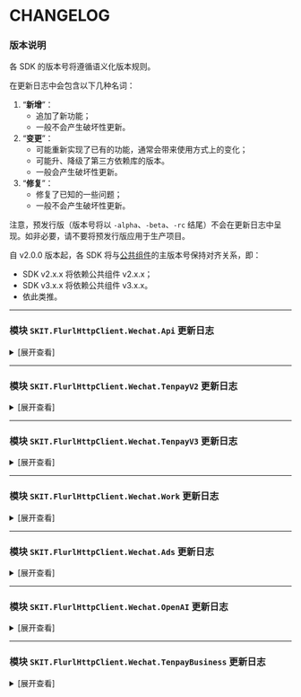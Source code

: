 # CHANGELOG

### 版本说明

各 SDK 的版本号将遵循语义化版本规则。

在更新日志中会包含以下几种名词：

1.  “**新增**”：
    -   追加了新功能；
    -   一般不会产生破坏性更新。
2.  “**变更**”：
    -   可能重新实现了已有的功能，通常会带来使用方式上的变化；
    -   可能升、降级了第三方依赖库的版本。
    -   一般会产生破坏性更新。
3.  “**修复**”：
    -   修复了已知的一些问题；
    -   一般不会产生破坏性更新。

注意，预发行版（版本号将以 `-alpha`、`-beta`、`-rc` 结尾）不会在更新日志中呈现。如非必要，请不要将预发行版应用于生产项目。

自 v2.0.0 版本起，各 SDK 将与[公共组件](https://www.nuget.org/packages/SKIT.FlurlHttpClient.Common)的主版本号保持对齐关系，即：

-   SDK v2.x.x 将依赖公共组件 v2.x.x；
-   SDK v3.x.x 将依赖公共组件 v3.x.x。
-   依此类推。

---

### 模块 `SKIT.FlurlHttpClient.Wechat.Api` 更新日志

<details>

<summary>[展开查看]</summary>

-   Release 2.26.1

    -   **修复**：修复视频号小店订单、售后单 ID 字段类型定义错误。（_via_ [GitHub #90](https://github.com/fudiwei/DotNetCore.SKIT.FlurlHttpClient.Wechat/issues/90)）

-   Release 2.26.0

    -   **新增**：新增微信物流服务散单寄件相关接口。

    -   **新增**：新增小程序硬件框架推送消息接口。

    -   **新增**：新增视频号小店团长合作达人、团长数据等相关接口。

    -   **修复**：修复投诉信息回调通知事件模型定义错误。（_via_ [GitHub #88](https://github.com/fudiwei/DotNetCore.SKIT.FlurlHttpClient.Wechat/pull/88)）

-   Release 2.25.0

    -   **新增**：随官方更新网页授权相关接口模型。

    -   **新增**：新增授权用户信息变更回调通知事件模型。

    -   **新增**：新增用户在小程序“客服会话按钮”进入客服会话时产生的回调通知事件模型。（_via_ [Gitee #I6IU5T](https://gitee.com/fudiwei/DotNetCore.SKIT.FlurlHttpClient.Wechat/issues/I6IU5T)）

-   Release 2.24.0

    -   **新增**：新增小游戏虚拟支付 2.0 相关接口。（_via_ [Gitee #I6F3OX](https://gitee.com/fudiwei/DotNetCore.SKIT.FlurlHttpClient.Wechat/issues/I6F3OX)）

-   Release 2.23.0

    -   **新增**：新增视频号小店资质图片、商品类目、品牌资质、区域仓库、纠纷、分享员、资金、优选联盟等相关接口。

    -   **新增**：新增视频号助手留资组件相关接口。

    -   **新增**：新增链接消息、小程序卡片消息回调通知事件模型。

    -   **新增**：随官方更新第三方平台提交代码审核接口模型。

-   Release 2.22.0

    -   **新增**：新增第三方平台小程序流量主代运营相关接口。

-   Release 2.21.1

    -   **修复**：修复第三方平台小程序分阶段发布接口模型参数缺失问题。（_via_ [GitHub #73](https://github.com/fudiwei/DotNetCore.SKIT.FlurlHttpClient.Wechat/pull/74)）

    -   **变更**：升级公共组件至 v2.6.0。

-   Release 2.21.0

    -   **新增**：新增第三方平台申请设置订单页信息、获取订单页信息接口。

    -   **新增**：新增自定义交易组件设置小程序分享模式接口。

    -   **新增**：新增小程序联盟自定义交易组件商家端相关接口。

    -   **新增**：随官方更新第三方平台提交代码审核接口模型。

    -   **新增**：随官方更新部分标准版交易组件接口模型。

    -   **变更**：移除部分已被标记为废弃的接口。

    -   **修复**：修复获取小程序历史版本接口模型定义错误。（_via_ [GitHub #73](https://github.com/fudiwei/DotNetCore.SKIT.FlurlHttpClient.Wechat/pull/73)）

-   Release 2.20.2

    -   **修复**：修复获取小程序模板库列表不正确的问题。（_via_ [GitHub #71](https://github.com/fudiwei/DotNetCore.SKIT.FlurlHttpClient.Wechat/pull/71)）

-   Release 2.20.1

    -   **修复**：修复快速注册个人小程序回调通知事件模型字段定义错误。（_via_ [GitHub #67](https://github.com/fudiwei/DotNetCore.SKIT.FlurlHttpClient.Wechat/pull/67)）

-   Release 2.20.0

    -   **新增**：新增视频号小店相关接口。

    -   **新增**：新增微信云托管服务管理相关接口。

    -   **变更**：随官方标记微信小店相关接口或字段为废弃。

    -   **变更**：调整部分微信商品库相关接口模型的命名方式。

    -   **变更**：调整部分腾讯云服务 TCB 相关接口模型的命名方式。

-   Release 2.19.0

    -   **新增**：新增使用 AppSecret 重置第三方平台 API 调用次数接口。

    -   **新增**：新增若干第三方平台平台代商家注册小程序接口。

    -   **新增**：新增若干第三方平台代商家管理小程序接口。

    -   **新增**：新增若干第三方平台微信云托管接口。

-   Release 2.18.0

    -   **新增**：新增小程序购物订单相关接口。

    -   **修复**：修复上传图片素材时根据文件后缀名识别默认类型的错误。（_via_ [GitHub #57](https://github.com/fudiwei/DotNetCore.SKIT.FlurlHttpClient.Wechat/pull/57)）

    -   **修复**：修复订阅消息事件通知模型在 JSON 模式下反序列化的错误。（_via_ [GitHub #58](https://github.com/fudiwei/DotNetCore.SKIT.FlurlHttpClient.Wechat/issues/58)）

-   Release 2.17.0

    -   **新增**：新增小程序交易保障相关接口。

    -   **新增**：新增获取 NFC 的小程序 scheme 接口。

    -   **新增**：随官方更新获取订阅消息个人模板列表的接口模型。（_via_ [GitHub #56](https://github.com/fudiwei/DotNetCore.SKIT.FlurlHttpClient.Wechat/issues/56)）

-   Release 2.16.0

    -   **新增**：新增客服子商户能力相关接口。（_via_ [Gitee #I5F24Z](https://gitee.com/fudiwei/DotNetCore.SKIT.FlurlHttpClient.Wechat/issues/I5F24Z)）

    -   **新增**：新增小程序自定义交易组件售后开发测试接口。

    -   **新增**：随官方更新客服管理相关接口模型。

    -   **新增**：随官方更新开放平台应用通过 Code 获取 AccessToken 的接口模型。（_via_ [GitHub #49](https://github.com/fudiwei/DotNetCore.SKIT.FlurlHttpClient.Wechat/issues/49)）

    -   **新增**：随官方更新小程序自定义交易组件生成订单的接口模型。（_via_ [Gitee #I5ESTO](https://gitee.com/fudiwei/DotNetCore.SKIT.FlurlHttpClient.Wechat/issues/I5ESTO)）

    -   **新增**：随随官方更新小程序自定义交易组件提交支付资质接口模型。

-   Release 2.15.0

    -   **新增**：新增获取公众号的自动回复规则接口。

    -   **新增**：新增小程序联盟相关接口。

    -   **新增**：新增小程序自定义交易组件银行信息相关接口。

    -   **新增**：新增小程序自定义交易组件更新订单售后期接口。

    -   **新增**：新增小程序自定义交易组件拉取小程序信息接口。

    -   **新增**：新增部分小程序支付管理服务回调通知事件模型。

    -   **新增**：随官方更新发布能力相关接口模型。

    -   **新增**：随官方更新小程序自定义交易组件订单相关接口模型。

-   Release 2.14.0

    -   **新增**：新增云开通物流服务相关接口。（_via_ [GitHub #41](https://github.com/fudiwei/DotNetCore.SKIT.FlurlHttpClient.Wechat/pull/41)）

    -   **新增**：新增城市服务开放互联能力相关接口。

-   Release 2.13.0

    -   **新增**：新增第三方平台复用商户号资质快速转正、查询公众号或小程序是否绑定开放平台帐号、申请开通物流退货组件、半屏小程序管理接口。

    -   **新增**：新增云开发查询是否绑定手机号的接口。

    -   **修复**：修复部分事件通知模型中数组类型字段反序列化错误的问题。

-   Release 2.12.0

    -   **新增**：随官方更新自定义交易组件获取售后详情接口响应模型。（_via_ [GitHub #40](https://github.com/fudiwei/DotNetCore.SKIT.FlurlHttpClient.Wechat/pull/40)）

    -   **新增**：随官方更新生成小程序码接口请求模型。（_via_ [Gitee #6](https://gitee.com/fudiwei/DotNetCore.SKIT.FlurlHttpClient.Wechat/pulls/6)）

    -   **修复**：修复上传素材接口不支持 Unicode 文件名问题。（_via_ [GitHub #40](https://github.com/fudiwei/DotNetCore.SKIT.FlurlHttpClient.Wechat/issues/40)）

-   Release 2.11.0

    -   **新增**：新增自定义交易组件订单回调通知事件模型。

    -   **修复**：修复自定义交易组件订单发货接口请求模型定义问题。（_via_ [GitHub #39](https://github.com/fudiwei/DotNetCore.SKIT.FlurlHttpClient.Wechat/pull/39)）

    -   **修复**：修复自定义交易组件售后列表接口响应模型定义问题。（_via_ [GitHub #39](https://github.com/fudiwei/DotNetCore.SKIT.FlurlHttpClient.Wechat/pull/39)）

-   Release 2.10.0

    -   **新增**：新增自定义交易组件进件、资金、分享员、售后、纠纷相关接口及回调通知事件模型。

    -   **新增**：随官方更新自定义交易组件商家入驻、商品、订单、推广员、优惠券相关接口模型。

    -   **变更**：调整 `SHA1Utility`、`HMACUtility` 工具类的计算字节数组哈希值方法的返回值类型。

    -   **变更**：升级公共组件至 v2.5.0。

-   Release 2.9.0

    -   **新增**：新增请求响应模型类型推断辅助接口 `IInferable`。（_via_ [GitHub #21](https://github.com/fudiwei/DotNetCore.SKIT.FlurlHttpClient.Wechat/pull/21)）

    -   **新增**：新增服务平台增值服务相关接口。

    -   **变更**：修改反序列化回调通知事件的相关扩展方法 `DeserializeEventFromXml`、`DeserializeEventFromJson`，废弃其指示是否启用安全模式的参数，改为自动判定。

    -   **变更**：修改序列化回调通知事件的相关扩展方法 `SerializeEventToXml`、`SerializeEventToJson`，调整其指示是否启用安全模式的参数默认值，由 _false_ 变为 _true_。

    -   **变更**：移除原 `WxBizMsgCryptor` 工具类。

    -   **变更**：调整 `SHA1Utility` 工具类的计算字节数组哈希值方法的返回值类型。

-   Release 2.8.2

    -   **变更**：升级公共组件至 v2.3.3。（_via_ [GitHub #34](https://github.com/fudiwei/DotNetCore.SKIT.FlurlHttpClient.Wechat/issues/34)）

-   Release 2.8.1

    -   **变更**：升级公共组件至 v2.3.2。

-   Release 2.8.0

    -   **变更**：随官方标记永久图文素材相关接口或字段为废弃。

    -   **变更**：升级公共组件至 v2.3.1。

    -   **修复**：修复小程序交易投诉处理回调通知事件模型的定义错误。

    -   **修复**：修复微信卡券回调通知事件模型的定义错误。

-   Release 2.7.0

    -   **新增**：随官方更新生成自定义交易组件上传图片相关接口模型。（_via_ [Gitee #I4RONZ](https://gitee.com/fudiwei/DotNetCore.SKIT.FlurlHttpClient.Wechat/issues/I4RONZ)）

    -   **变更**：升级公共组件至 v2.2.0。

-   Release 2.6.1

    -   **修复**：修复获取小程序订阅消息公共模板标题时出现的 200019 错误。（_via_ [GitHub #28](https://github.com/fudiwei/DotNetCore.SKIT.FlurlHttpClient.Wechat/issues/28)）

-   Release 2.6.0

    -   **新增**：随官方更新生成小程序码相关接口模型。（_via_ [GitHub #27](https://github.com/fudiwei/DotNetCore.SKIT.FlurlHttpClient.Wechat/pull/27)）

    -   **新增**：随官方更新生成 URL Scheme、URL Link 相关接口模型。

-   Release 2.5.0

    -   **新增**：新增换取用户手机号相关接口。

-   Release 2.4.0

    -   **新增**：新增获取小程序插件用户的唯一标识相关接口。

    -   **新增**：随官方更新扫描二维码打开小程序的相关接口模型。

    -   **新增**：随官方更新物流助手相关接口模型。

    -   **新增**：新增生成参数化 URL 的扩展方法。

    -   **变更**：升级公共组件至 v2.1.1。

-   Release 2.3.0

    -   **新增**：新增第三方平台代公众号发起网页授权相关接口。

-   Release 2.2.1

    -   **修复**：修复获取会员卡信息接口模型的字段缺失问题。（_via_ [Gitee #3](https://gitee.com/fudiwei/DotNetCore.SKIT.FlurlHttpClient.Wechat/pulls/3)）

-   Release 2.2.0

    -   **新增**：新增小程序硬件设备相关接口。

    -   **新增**：新增小程序用户交易类投诉相关接口。

    -   **新增**：新增自定义交易组件商品系统下架回调通知的事件模型。

    -   **变更**：随官方标记获取用户信息相关接口或字段为废弃。

-   Release 2.1.0

    -   **新增**：新增第三方平台服务器域名相关接口。

    -   **新增**：新增第三方平台小程序用户隐私保护指引相关接口。

-   Release 2.0.1

    -   **修复**：修复部分回调通知事件模型字段缺失的问题。

-   Release 2.0.0

    -   **新增**：适配 .NET 6.0。

    -   **变更**：移除核心库依赖，引入公共组件。

-   Release 1.12.0

    -   **新增**：新增网络检测相关接口。

    -   **新增**：新增 OpenAPI 管理相关接口。

-   Release 1.11.0

    -   **新增**：新增草稿箱相关接口。

    -   **新增**：新增发布能力相关接口。

    -   **新增**：随官方更新客服消息相关接口模型。

    -   **新增**：随官方更新自定义菜单相关接口模型。

-   Release 1.10.1

    -   **修复**：修复 XmlSerializer 潜在的内存泄漏问题。（_via_ [GitHub #11](https://github.com/fudiwei/DotNetCore.SKIT.FlurlHttpClient.Wechat/issues/11)）

-   Release 1.10.0

    -   **新增**：新增第三方平台申请开通直播相关接口。

    -   **新增**：新增小程序联盟定向计划推广相关接口。

    -   **新增**：新增小程序联盟自定义用户参数管理相关接口。

    -   **新增**：随官方更新小程序联盟推客端相关接口模型。

    -   **修复**：修复 AES 解密结果结尾有冗余的空白字符问题。

-   Release 1.9.0

    -   **新增**：新增标准版交易组件售后相关接口。

    -   **新增**：新增标准版交易组件验证二维码相关接口。

    -   **新增**：新增自定义交易组件推广员相关接口。

    -   **新增**：随官方更新个性化菜单相关接口模型。

    -   **新增**：随官方更新用户信息相关接口模型。

    -   **变更**：重命名生成 JS-SDK 客户端签名参数的扩展方法。

-   Release 1.8.0

    -   **新增**：新增交易组件修改订单价格相关接口。

    -   **新增**：新增交易组件修改订单备注相关接口。

    -   **新增**：新增交易组件资金管理相关接口。

    -   **新增**：新增自定义交易组件完成接入任务相关接口。

    -   **新增**：新增自定义交易组件免审核更新商品字段相关接口。

    -   **新增**：新增自定义交易组件按推广员或分享者获取订单相关接口。

    -   **新增**：随官方更新自定义交易组件售后相关接口模型。

    -   **新增**：新增场景审核、分享员变更、用户领券相关的回调通知事件模型。

    -   **新增**：新增自定义交易组件优惠券相关接口。

    -   **新增**：新增微信物流服务消息组件相关接口。

-   Release 1.7.0

    -   **新增**：新增小程序检查加密信息是否由微信生成的接口。

    -   **新增**：新增小程序发送统一消息的接口。（_via_ [GitHub #6](https://github.com/fudiwei/DotNetCore.SKIT.FlurlHttpClient.Wechat/issues/6)）

    -   **新增**：新增 AES 解密工具类。

-   Release 1.6.0

    -   **新增**：新增小程序发送订阅消息的接口。（_via_ [Gitee #I47D5T](https://gitee.com/fudiwei/DotNetCore.SKIT.FlurlHttpClient.Wechat/issues/I47D5T)）

    -   **变更**：调整 `IXmlSerializable`、`IJsonSerializable` 接口定义。

-   Release 1.5.0

    -   **变更**：升级核心库。

    -   **修复**：修复潜在的 XXE 漏洞风险。

-   Release 1.4.1

    -   **修复**：修复部分场景下生成微信回调通知事件签名错误的问题。（_via_ [GitHub #4](https://github.com/fudiwei/DotNetCore.SKIT.FlurlHttpClient.Wechat/issues/4)）

-   Release 1.4.0

    -   **新增**：新增第三方平台代云开发相关接口。

    -   **新增**：随官方更新内容安全相关字段。

-   Release 1.3.5

    -   **修复**：修复获取图文素材接口模型的字段缺失问题。（_via_ [Gitee #I43QPI](https://gitee.com/fudiwei/DotNetCore.SKIT.FlurlHttpClient.Wechat/issues/I43QPI)）

-   Release 1.3.4

    -   **修复**：修复安全模式下反序列化微信回调通知事件的问题。

-   Release 1.3.3

    -   **新增**：新增验证微信回调通知事件签名的扩展方法。

-   Release 1.3.2

    -   **新增**：反序列化微信回调通知事件模型时支持 `WechatApiEvent` 基类，以便业务逻辑判断。

-   Release 1.3.1

    -   **修复**：修复自定义交易组件获取快递公司列表接口的模型定义错误。（_via_ [Gitee #I43AM2](https://gitee.com/fudiwei/DotNetCore.SKIT.FlurlHttpClient.Wechat/issues/I43AM2)）

-   Release 1.3.0

    -   **新增**：新增序列化回调通知事件实体类的扩展方法。

    -   **新增**：反序列化微信回调通知事件模型时支持安全模式。

    -   **修复**：修复部分微信回调通知事件模型反序列化的问题。

-   Release 1.2.1

    -   **修复**：修复生成小程序码接口的模型定义错误。（_via_ [Gitee #I42XC0](https://gitee.com/fudiwei/DotNetCore.SKIT.FlurlHttpClient.Wechat/issues/I42XC0)）

-   Release 1.2.0

    -   **新增**：新增 `WechatApiClient.Credentials` 属性。

    -   **变更**：移除 `WechatApiClient.FlurlJsonSerializer` 属性。

-   Release 1.1.0

    -   **新增**：新增小程序获取用户加密 Key 相关接口。

    -   **新增**：新增小程序生成 ShortLink 相关接口。

-   Release 1.0.1

    -   **新增**：新增 `WechatApiClient.CreateRequest()` 方法。

-   Release 1.0.0

    -   首次发布。

</details>

---

### 模块 `SKIT.FlurlHttpClient.Wechat.TenpayV2` 更新日志

<details>

<summary>[展开查看]</summary>

-   Release 2.3.0

    -   **新增**：新增反序列化微信支付回调通知事件模型的扩展方法。

    -   **新增**：新增拉取订单评价数据接口。

    -   **新增**：新增单品优惠退款相关接口。

    -   **新增**：新增小微商户相关接口。

    -   **新增**：新增车主平台相关接口。

    -   **新增**：随官方更新清关报关订单附加信息重推接口模型。

-   Release 2.2.3

    -   **修复**：修复部分场景下付款码支付接口响应模型反序列化错误的问题。

-   Release 2.2.2

    -   **修复**：修复酒店押金查询退款接口响应反序列化不正确的问题。（_via_ [GitHub #82](https://github.com/fudiwei/DotNetCore.SKIT.FlurlHttpClient.Wechat/issues/82)）

-   Release 2.2.1

    -   **变更**：升级公共组件至 v2.6.0。

-   Release 2.2.0

    -   **新增**：支持新版仿真测试系统沙箱。

    -   **变更**：重命名查询退款接口响应模型中的部分字段。（_via_ [GitHub #66](https://github.com/fudiwei/DotNetCore.SKIT.FlurlHttpClient.Wechat/issues/66)）

-   Release 2.1.0

    -   **新增**：新增企业微信企业支付相关接口。

    -   **新增**：付款码支付撤掉订单接口支持微信订单号字段。（_via_ [GitHub #64](https://github.com/fudiwei/DotNetCore.SKIT.FlurlHttpClient.Wechat/issues/64)）

-   Release 2.0.2

    -   **修复**：修复付款码支付接口响应模型参数缺失问题。（_via_ [GitHub #61](https://github.com/fudiwei/DotNetCore.SKIT.FlurlHttpClient.Wechat/issues/61)）

-   Release 2.0.1

    -   **修复**：修复生成客户端调起支付二次签名时的参数排序错误。

-   Release 2.0.0

    -   首次发布。

</details>

---

### 模块 `SKIT.FlurlHttpClient.Wechat.TenpayV3` 更新日志

<details>

<summary>[展开查看]</summary>

-   Release 2.18.0

    -   **新增**：新增电商收付通合单代扣相关接口。

    -   **新增**：新增境外商户付款码付款、委托代扣等相关接口。

    -   **新增**：新增刷脸支付智能设备列表接口。

-   Release 2.17.0

    -   **新增**：随官方更新商户进件结算账号相关接口模型。

    -   **新增**：新增电商收付通注销后提现相关接口。

    -   **新增**：新增服务商优惠费率活动相关接口。

    -   **新增**：新增从业机构微信支付分、从业机构特约商户结算规则 ID 管理等相关接口。

    -   **新增**：新增银行提现免费券、银行周周惠等相关接口。

    -   **新增**：新增区块链电子发票、出租车电子发票等相关接口。

    -   **新增**：新增 ETC 扣费相关接口。

    -   **新增**：新增租用充电宝隔夜归还相关接口。

    -   **新增**：新增微信点餐订单、微信寄快递等相关接口。

-   Release 2.16.0

    -   **新增**：随官方更新特约商户进件、二级商户进件申请接口模型。

    -   **新增**：随官方更新消费者投诉单相关接口模型。

    -   **变更**：升级依赖 `BouncyCastle.Cryptography` 至 v2.1.1。

-   Release 2.15.2

    -   **修复**：修复部分包含敏感信息字段的接口模型不能正确触发自动加解密的问题。（_via_ [GitHub #76](https://github.com/fudiwei/DotNetCore.SKIT.FlurlHttpClient.Wechat/issues/76)）

-   Release 2.15.1

    -   **变更**：升级依赖 `BouncyCastle.Cryptography`（即原 `Portable.BouncyCastle`）至 v2.0.0。

    -   **变更**：升级公共组件至 v2.6.0。

-   Release 2.15.0

    -   **新增**：随官方更新商家转账到零钱相关接口模型。

-   Release 2.14.0

    -   **新增**：支持国密算法接入。

    -   **新增**：新增微工卡相关接口。

    -   **变更**：重命名 RSA 工具类中与导出证书相关的部分方法名。

    -   **变更**：重命名部分扩展方法的参数名。

    -   **变更**：调整 `CertificateEntry` 的构造函数，增加指示证书算法类型参数，以适配国密算法。

    -   **变更**：移除部分已被标记为废弃的配置项参数。

-   Release 2.13.1

    -   **修复**：修复电商收付通二级商户进件申请接口请求模型定义错误。（_via_ [Gitee #I5QM1P](https://gitee.com/fudiwei/DotNetCore.SKIT.FlurlHttpClient.Wechat/issues/I5QM1P)）

-   Release 2.13.0

    -   **新增**：随官方更新退款相关接口模型。

    -   **新增**：随官方更新 JSAPI 下单接口模型。

    -   **修复**：修复根据过滤条件查询用户券接口查询参数定义错误。（_via_ [Gitee #I5QFB3](https://gitee.com/fudiwei/DotNetCore.SKIT.FlurlHttpClient.Wechat/issues/I5QFB3)）

-   Release 2.12.0

    -   **新增**：新增智慧商圈会员待积分状态查询、会员停车状态同步接口。

    -   **新增**：随官方更新智慧商圈相关回调通知事件模型。

-   Release 2.11.0

    -   **新增**：新增出行券切卡组件预下单接口。

    -   **修复**：修复特约商户进件接口模型定义问题。（_via_ [Gitee #I5FCR5](https://gitee.com/fudiwei/DotNetCore.SKIT.FlurlHttpClient.Wechat/issues/I5FCR5)）

-   Release 2.10.0

    -   **新增**：新增电商收付通跨境付款相关接口。

    -   **新增**：随官方更新消费者投诉单相关接口模型。

-   Release 2.9.1

    -   **修复**：修复查询分账回退结果接口 URL 错误。（_via_ [GitHub #46](https://github.com/fudiwei/DotNetCore.SKIT.FlurlHttpClient.Wechat/issues/46)）

-   Release 2.9.0

    -   **新增**：随官方更新特约商户进件、电商收付通二级商户进件相关接口模型。

-   Release 2.8.0

    -   **新增**：随官方更新合单支付相关接口模型。

    -   **新增**：随官方更新消费者投诉相关接口模型。

    -   **变更**：升级公共组件至 v2.5.0。

-   Release 2.7.0

    -   **新增**：新增小微商户进件相关接口。

    -   **新增**：随官方更新二级商户进件、电商收付通商户进件相关接口模型。

-   Release 2.6.0

    -   **新增**：支持境外支付 For HK 的相关接口。

-   Release 2.5.2

    -   **变更**：升级公共组件至 v2.3.3。（_via_ [GitHub #34](https://github.com/fudiwei/DotNetCore.SKIT.FlurlHttpClient.Wechat/issues/34)）

-   Release 2.5.1

    -   **新增**：调整 RSA 工具类使之支持多种填充方式。

    -   **变更**：升级公共组件至 v2.3.2。

-   Release 2.5.0

    -   **新增**：随官方更新根据过滤条件查询用户券相关接口模型。

    -   **新增**：随官方更新查询支付分订单相关接口模型。

    -   **新增**：随官方更新联行号查询相关接口模型。

    -   **变更**：升级公共组件至 v2.3.1。

    -   **修复**：修复电商收付通二级商户进件接口的请求模型定义错误。

-   Release 2.4.0

    -   **变更**：升级公共组件至 v2.2.0。

    -   **变更**：重命名部分与证书有关的参数名，涉及到变化的类有 `WechatTenpayClientOptions`、`WechatTenpayClient`、`WechatTenpayRequest`、`WechatTenpayResponse`。

-   Release 2.3.1

    -   **新增**：随官方更新发起批量转账相关接口模型。

    -   **修复**：修复无法自动为请求设置平台证书序列号的问题。

-   Release 2.3.0

    -   **新增**：新增银行组件相关接口。

    -   **变更**：升级公共组件至 v2.1.1。

-   Release 2.2.2

    -   **修复**：修复二级商户进件提交申请单接口因 URL 结尾反斜杠问题而无法正常请求的问题。（_via_ [GitHub #19](https://github.com/fudiwei/DotNetCore.SKIT.FlurlHttpClient.Wechat/issues/19)）

-   Release 2.2.1

    -   **修复**：修复空响应时无法正确反序列化的问题。

-   Release 2.2.0

    -   **新增**：新增会员卡相关接口。

-   Release 2.1.3

    -   **修复**：修复部分响应模型解密敏感数据字段时抛出异常的问题。（_via_ [GitHub #17](https://github.com/fudiwei/DotNetCore.SKIT.FlurlHttpClient.Wechat/issues/17)）

-   Release 2.1.2

    -   **修复**：修复部分嵌套类型中属性的敏感数据不能自动加密的问题。（_via_ [Gitee #I4K40Y](https://gitee.com/fudiwei/DotNetCore.SKIT.FlurlHttpClient.Wechat/issues/I4K40Y)）

    -   **修复**：修复 `CertificateEntry` 不支持 JSON 反序列化的问题。（_via_ [Gitee #I4KP8H](https://gitee.com/fudiwei/DotNetCore.SKIT.FlurlHttpClient.Wechat/issues/I4KP8H)）

-   Release 2.1.1

    -   **修复**：修复部分请求模型加密敏感数据字段时抛出异常的问题。（_via_ [Gitee #I4JIZC](https://gitee.com/fudiwei/DotNetCore.SKIT.FlurlHttpClient.Wechat/issues/I4JIZC)）

-   Release 2.1.0

    -   **新增**：新增商户平台处置通知相关接口。

    -   **新增**：随官方更新消费者投诉相关接口模型。

    -   **新增**：新增基于反射和特性的自动加密请求中敏感信息字段的功能。

    -   **新增**：新增基于反射和特性的自动解密响应中敏感信息字段的功能。

    -   **变更**：移除原有的解密响应中敏感信息字段的扩展方法。

-   Release 2.0.3

    -   **修复**：修复创建代金券批次相关接口的请求模型定义错误。（_via_ [Gitee #I4ITW6](https://gitee.com/fudiwei/DotNetCore.SKIT.FlurlHttpClient.Wechat/issues/I4ITW6)）

-   Release 2.0.2

    -   **修复**：修复发放代金券批次相关接口的请求模型定义错误。（_via_ [Gitee #I4IJDR](https://gitee.com/fudiwei/DotNetCore.SKIT.FlurlHttpClient.Wechat/issues/I4IJDR)）

-   Release 2.0.1

    -   **变更**：升级依赖 `Portable.BouncyCastle` 至 v1.9.0。

    -   **修复**：修复查询代金券相关接口的响应模型定义错误。（_via_ [Gitee #I4HRYL](https://gitee.com/fudiwei/DotNetCore.SKIT.FlurlHttpClient.Wechat/issues/I4HRYL)）

-   Release 2.0.0

    -   **新增**：随官方更新商家券相关接口模型。

    -   **新增**：适配 .NET 6.0。

    -   **变更**：移除核心库依赖，引入公共组件。

-   Release 1.8.2

    -   **新增**：新增商户申请获取微信支付分对账单相关接口。

    -   **修复**：修复部分请求模型中可空字段的初值问题。（_via_ [Gitee #I4BF0K](https://gitee.com/fudiwei/DotNetCore.SKIT.FlurlHttpClient.Wechat/issues/I4BF0K)）

-   Release 1.8.1

    -   **修复**：修复查询分账结果接口的调用时参数缺失问题。（_via_ [Gitee #I4BITZ](https://gitee.com/fudiwei/DotNetCore.SKIT.FlurlHttpClient.Wechat/issues/I4BITZ)）

-   Release 1.8.0

    -   **新增**：新增消费者投诉下载图片相关接口。

    -   **新增**：随官方更新消费者投诉接口相关字段。

-   Release 1.7.0

    -   **变更**：升级核心库。

-   Release 1.6.0

    -   **新增**：新增银行定向促活相关接口。

-   Release 1.5.4

    -   **修复**：修复特约商户进件提交申请单接口请求模型定义错误的问题。（_via_ [Gitee #I45RRM](https://gitee.com/fudiwei/DotNetCore.SKIT.FlurlHttpClient.Wechat/issues/I45RRM)）

-   Release 1.5.2

    -   **修复**：修复特约商户进件提交申请单接口因 URL 结尾反斜杠问题而无法正常请求的问题。（_via_ [Gitee #I45QFY](https://gitee.com/fudiwei/DotNetCore.SKIT.FlurlHttpClient.Wechat/issues/I45QFY)）

-   Release 1.5.1

    -   **修复**：修复部分接口模型因继承问题在使用 System.Text.Json 时序列化有误的问题。（_via_ [Gitee #I45C27](https://gitee.com/fudiwei/DotNetCore.SKIT.FlurlHttpClient.Wechat/issues/I45C27)）

-   Release 1.5.0

    -   **新增**：新增微信支付分停车服务相关接口。

    -   **新增**：随官方更新电商分账、连锁品牌分账接口相关字段。

-   Release 1.4.2

    -   **变更**：验证响应或回调通知签名时不再抛出异常。

-   Release 1.4.0

    -   **新增**：新增获取分账账单相关接口。

    -   **新增**：随官方更新分账、服务商分账接口相关字段。

    -   **新增**：新增 `WechatTenpayV3Client.Credentials` 属性。

    -   **变更**：移除 `WechatTenpayV3Client.FlurlJsonSerializer` 属性。

    -   **变更**：移除 `ICertificateStorer` 接口类，新增 `CertificateManager` 抽象类。

    -   **修复**：修复部分场景下生成请求签名的错误。（_via_ [GitHub #2](https://github.com/fudiwei/DotNetCore.SKIT.FlurlHttpClient.Wechat/issues/2)）

-   Release 1.3.1

    -   **新增**：新增批量转账到零钱相关接口。

    -   **新增**：新增服务商批量转账到零钱相关接口。

    -   **新增**：新增 `ICertificateStorer` 接口，并基于此重新实现验签的扩展方法。（_via_ [GitHub #1](https://github.com/fudiwei/DotNetCore.SKIT.FlurlHttpClient.Wechat/issues/1)）

-   Release 1.2.1

    -   **新增**：新增 `WechatTenpayV3Client.CreateRequest()` 方法。

-   Release 1.2.0

    -   **变更**：调整包含需加解密字段的接口模型，去除 _EncryptedData_ 的字段名结尾。

-   Release 1.1.0

    -   **新增**：新增分账相关接口。

-   Release 1.0.1

    -   **新增**：随官方更新服务商提现、服务商结算账户接口相关字段。

    -   **修复**：修复调起支付所需参数签名生成错误。（_via_ [Gitee #I3YY2C](https://gitee.com/fudiwei/DotNetCore.SKIT.FlurlHttpClient.Wechat/issues/I3YY2C)）

-   Release 1.0.0

    -   首次发布。

</details>

---

### 模块 `SKIT.FlurlHttpClient.Wechat.Work` 更新日志

<details>

<summary>[展开查看]</summary>

-   Release 2.17.0

    -   **新增**：新增外部用户临时 ID 转换接口。

    -   **新增**：新增通过日程或会议预定会议室接口。

    -   **新增**：新增管理打卡规则相关接口。

    -   **新增**：随官方更新获取对外收款记录接口模型。

    -   **新增**：新增生成第三方单点登录扫码授权 URL 的扩展方法。

-   Release 2.16.0

    -   **新增**：实现会话内容存档导出聊天记录相关功能。

-   Release 2.15.0

    -   **新增**：新增文档表格相关接口。

    -   **新增**：新增查询文件保密模式操作记录接口。

    -   **新增**：随官方更新会议相关接口模型。

    -   **新增**：随官方更新文档收集表相关接口模型。

    -   **新增**：随官方更新上下游通讯录管理相关接口模型。

    -   **新增**：随官方更新微信客服消息相关接口模型。

    -   **新增**：新增若干回调通知事件模型。

-   Release 2.14.2

    -   **变更**：升级公共组件至 v2.6.0。

    -   **修复**：修复发送应用消息接口模型参数缺失问题。（_via_ [Gitee #I64NYJ](https://gitee.com/fudiwei/DotNetCore.SKIT.FlurlHttpClient.Wechat/issues/I64NYJ)）

-   Release 2.14.1

    -   **修复**：修复更新模版卡片消息接口模型参数缺失问题。（_via_ [Gitee #I64O6T](https://gitee.com/fudiwei/DotNetCore.SKIT.FlurlHttpClient.Wechat/issues/I64O6T)）

-   Release 2.14.0

    -   **新增**：新增停止发表企业朋友圈、提醒成员群发、停止企业群发接口。

    -   **新增**：新增邮件相关接口。

    -   **新增**：新增文档相关接口。

    -   **新增**：新增部分微盘相关接口。

    -   **新增**：新增部分微盘相关回调通知事件模型。

    -   **新增**：新增第三方代开发账号 ID 转换相关接口。

    -   **新增**：新增第三方应用开放收银台订单相关接口。

    -   **新增**：新增获取接口大批量调用凭据。

    -   **新增**：新增硬件云端接入相关接口。

    -   **新增**：随官方更新创建企业群发接口模型。

    -   **新增**：随官方更新上下游通讯录管理相关接口模型。

    -   **新增**：随官方更新微信客服相关接口模型。

    -   **新增**：随官方更新日历、日程、微盘相关接口模型。

    -   **新增**：随官方更新获取企业永久授权码接口模型。

    -   **修复**：修复微盘相关接口模型的拼写错误。

-   Release 2.13.0

    -   **新增**：新增接口调用许可相关接口。

    -   **新增**：新增自建应用代开发相关接口。

    -   **新增**：新增获取访问用户身份或敏感信息接口。

-   Release 2.12.0

    -   **新增**：新增 OA 导出汇报文档接口。

    -   **新增**：随官方更新 OA 汇报相关接口模型。

-   Release 2.11.0

    -   **新增**：新增素材管理上传临时素材接口相关接口。

    -   **新增**：新增通讯录搜索相关接口。

    -   **新增**：新增智慧硬件相关接口。

    -   **新增**：随官方更新日历相关接口模型。

    -   **新增**：随官方更新日程相关接口模型。

    -   **新增**：随官方更新通讯录 UserId 排序接口请求模型。

    -   **新增**：随官方更新发送应用消息接口响应模型。

-   Release 2.10.0

    -   **新增**：新增获取收款项目的商户单号相关接口。

    -   **新增**：新增为打卡人员补卡相关接口。

    -   **新增**：新增微信客服知识库相关接口。

    -   **新增**：随官方更新获取企业上下游通讯录下的企业信息的接口模型。

    -   **新增**：随官方更新获取企业假期管理配置、获取成员假期余额的接口模型。

    -   **新增**：随官方更新读取微信客服消息的接口模型。

    -   **变更**：随官方标记通讯录同步相关接口或字段为废弃。

-   Release 2.9.0

    -   **新增**：新增分配在职成员的客户群接口。

    -   **新增**：新增批量导入上下游联系人、获取企业上下游通讯录下的企业信息等接口。

    -   **新增**：新增获取家校访问用户身份、获取观看/未观看直播统计 V2 版等接口。

    -   **新增**：随官方更新设置工作台自定义展示相关接口模型。

    -   **新增**：随官方更新获取上下游通讯录分组接口模型。

    -   **新增**：新增上下游相关回调通知事件模型。

    -   **修复**：修复部分接口模型命名拼写错误。

-   Release 2.8.0

    -   **新增**：新增上下游规则相关接口。

    -   **新增**：随官方更新获取客户详情、微信客服接待人员管理相关接口模型。

-   Release 2.7.2

    -   **修复**：修复上传素材接口不支持 Unicode 文件名问题。（_via_ [GitHub #40](https://github.com/fudiwei/DotNetCore.SKIT.FlurlHttpClient.Wechat/issues/40)）

-   Release 2.7.1

    -   **修复**：修复部分事件通知模型中数组类型字段反序列化错误的问题。（_via_ [Gitee #I52P9I](https://gitee.com/fudiwei/DotNetCore.SKIT.FlurlHttpClient.Wechat/issues/I52P9I)）

-   Release 2.7.0

    -   **新增**：新增企业邮箱相关接口。

    -   **新增**：新增防疫场所码相关接口。

    -   **新增**：随官方更新外部联系人相关接口模型。

    -   **新增**：随官方更新会议室、日程相关接口模型。

    -   **新增**：随官方更新健康上报相关接口模型。

    -   **新增**：随官方更新微信客服相关接口模型。

    -   **变更**：升级公共组件至 v2.5.0。

    -   **变更**：调整 `SHA1Utility` 工具类的计算字节数组哈希值方法的返回值类型。

-   Release 2.6.3

    -   **修复**：修复部分场景下无法反序列化空字符串字段为数值类型的问题。

-   Release 2.6.2

    -   **变更**：升级公共组件至 v2.3.3。（_via_ [GitHub #34](https://github.com/fudiwei/DotNetCore.SKIT.FlurlHttpClient.Wechat/issues/34)）

-   Release 2.6.1

    -   **变更**：升级公共组件至 v2.3.2。（_via_ [GitHub #34](https://github.com/fudiwei/DotNetCore.SKIT.FlurlHttpClient.Wechat/issues/34)）

-   Release 2.6.0

    -   **变更**：升级公共组件至 v2.3.1。

    -   **修复**：修复自建应用审批回调通知事件模型的定义错误。

-   Release 2.5.1

    -   **修复**：修复部门 ID 可能溢出的问题。（_via_ [Gitee #5](https://gitee.com/fudiwei/DotNetCore.SKIT.FlurlHttpClient.Wechat/pulls/5)）

-   Release 2.5.0

    -   **变更**：升级公共组件至 v2.2.0。

-   Release 2.4.0

    -   **新增**：新增获取单个部门和子部门 ID 列表的相关接口。

    -   **新增**：新增上下游相关接口。

    -   **新增**：新增客户群加入群聊管理相关接口。

    -   **新增**：新增获取带参授权链接相关接口。

    -   **新增**：随官方调整获取指定的应用详情相关接口模型。

    -   **新增**：新增获取带参的应用二维码相关接口。

    -   **新增**：新增日程参与者相关接口。

    -   **新增**：随官方更新成员相关接口模型。

-   Release 2.3.0

    -   **新增**：新增生成参数化 URL 的扩展方法。

    -   **变更**：升级公共组件至 v2.1.1。

    -   **变更**：重命名生成 JS-SDK 客户端签名参数的扩展方法。

-   Release 2.2.1

    -   **修复**：修复部门次序值可能溢出的问题。

-   Release 2.2.0

    -   **新增**：新增会议室预定的回调通知事件模型。

    -   **新增**：新增根据会议 ID 查询会议室预订详情的相关接口。

-   Release 2.1.0

    -   **新增**：随官方更新企业通讯录成员相关接口模型。

    -   **新增**：新增代开发应用 ExternalUserId 转换接口。

    -   **新增**：适配企业微信帐号 ID 安全性全面升级。

    -   **修复**：修复部分回调通知事件模型字段缺失的问题。

-   Release 2.0.0

    -   **新增**：适配 .NET 6.0。

    -   **变更**：移除核心库依赖，引入公共组件。

-   Release 1.4.0

    -   **新增**：新增微信客服相关接口。

    -   **新增**：随官方更新发送应用消息相关接口模型。

    -   **新增**：新增获取设备打卡数据相关接口。

    -   **新增**：新增管理员变更相关的回调通知事件模型。

-   Release 1.3.4

    -   **修复**：修复应用消息相关接口的调用时参数缺失问题。（_via_ [GitHub #10](https://github.com/fudiwei/DotNetCore.SKIT.FlurlHttpClient.Wechat/issues/10)）

-   Release 1.3.3

    -   **修复**：修复批量获取客户详情时的请求模型定义错误。（_via_ [GitHub #9](https://github.com/fudiwei/DotNetCore.SKIT.FlurlHttpClient.Wechat/pull/9)）

-   Release 1.3.2

    -   **修复**：修复创建或获取通讯录成员时的请求模型定义错误。（_via_ [GitHub #8](https://github.com/fudiwei/DotNetCore.SKIT.FlurlHttpClient.Wechat/issues/8)）

-   Release 1.3.1

    -   **修复**：修复获取服务商凭证接口请求模型定义错误。（_via_ [GitHub #5](https://github.com/fudiwei/DotNetCore.SKIT.FlurlHttpClient.Wechat/pull/5)）

-   Release 1.3.0

    -   **新增**：新增通讯录异步导出相关接口。

    -   **新增**：新增获取选人 Ticket 对应的用户相关接口。

    -   **新增**：新增客户联系规则组相关接口。

    -   **新增**：新增客户朋友圈规则组相关接口。

    -   **新增**：新增获取学校应用可使用的家长范围相关接口。

    -   **新增**：随官方更新获取群聊数据统计数据接口相关字段。

    -   **新增**：随官方更新企业通讯录接口相关字段。

    -   **新增**：随官方更新客户标签回调通知事件回调模型。

    -   **新增**：随官方更新企业客户回调通知事件回调模型。

    -   **变更**：升级核心库。

    -   **修复**：修复潜在的 XXE 漏洞风险。

-   Release 1.2.3

    -   **修复**：修复部分场景下生成微信回调通知事件签名错误的问题。（_via_ [GitHub #4](https://github.com/fudiwei/DotNetCore.SKIT.FlurlHttpClient.Wechat/issues/4)）

-   Release 1.2.2

    -   **新增**：新增序列化回调通知事件实体类的扩展方法。

    -   **新增**：反序列化企业微信回调通知事件模型时支持安全模式。

    -   **修复**：修复部分企业微信回调通知事件模型反序列化的问题。

-   Release 1.2.0

    -   **新增**：新增 `WechatWorkClient.Credentials` 属性。

    -   **变更**：移除 `WechatWorkClient.FlurlJsonSerializer` 属性。

-   Release 1.1.0

    -   **新增**：随官方更新客户联系接口相关字段。

    -   **新增**：新增班级收款相关接口。

-   Release 1.0.1

    -   **新增**：新增 `WechatWorkClient.CreateRequest()` 方法。

    -   **新增**：新增企业微信小程序相关接口。

-   Release 1.0.0

    -   首次发布。

</details>

---

### 模块 `SKIT.FlurlHttpClient.Wechat.Ads` 更新日志

<details>

<summary>[展开查看]</summary>

-   Release 2.0.0

    -   首次发布。

</details>

---

### 模块 `SKIT.FlurlHttpClient.Wechat.OpenAI` 更新日志

<details>

<summary>[展开查看]</summary>

-   Release 2.0.1

    -   **变更**：升级公共组件至 v2.6.0。

-   Release 2.0.0

    -   首次发布。

</details>

---

### 模块 `SKIT.FlurlHttpClient.Wechat.TenpayBusiness` 更新日志

<details>

<summary>[展开查看]</summary>

-   Release 2.0.1

    -   **变更**：升级依赖 `BouncyCastle.Cryptography` 至 v2.1.1。

-   Release 2.0.0

    -   首次发布。

</details>
